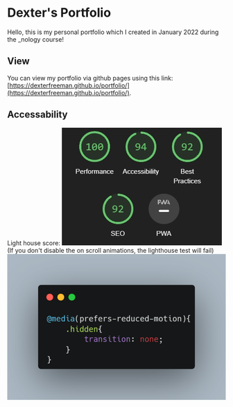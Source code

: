 # Dexter's Portfolio

Hello, this is my personal portfolio which I created in January 2022 during the _nology course!

## View

You can view my portfolio via github pages using this link: [https://dexterfreeman.github.io/portfolio/](https://dexterfreeman.github.io/portfolio/). 
 

## Accessability 
Light house score: 
![lighthouse score](images\lighthouse-score.jpg)
(If you don't disable the on scroll animations, the lighthouse test will fail)
![css media query](images\carbon.png)
